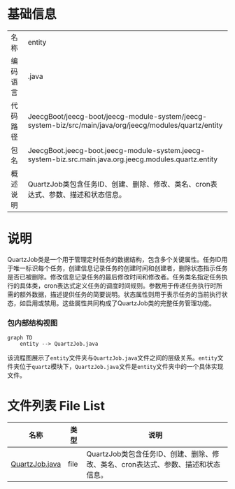 # 基础信息

|      |      |
|------|------|
| 名称 | entity |
| 编码语言 | .java |
| 代码路径 | JeecgBoot/jeecg-boot/jeecg-module-system/jeecg-system-biz/src/main/java/org/jeecg/modules/quartz/entity |
| 包名 | JeecgBoot.jeecg-boot.jeecg-module-system.jeecg-system-biz.src.main.java.org.jeecg.modules.quartz.entity |
| 概述说明 | QuartzJob类包含任务ID、创建、删除、修改、类名、cron表达式、参数、描述和状态信息。 |

# 说明

QuartzJob类是一个用于管理定时任务的数据结构，包含多个关键属性。任务ID用于唯一标识每个任务，创建信息记录任务的创建时间和创建者，删除状态指示任务是否已被删除。修改信息记录任务的最后修改时间和修改者。任务类名指定任务执行的具体类，cron表达式定义任务的调度时间规则。参数用于传递任务执行时所需的额外数据，描述提供任务的简要说明。状态属性则用于表示任务的当前执行状态，如启用或禁用。这些属性共同构成了QuartzJob类的完整任务管理功能。


### 包内部结构视图

```mermaid
graph TD
    entity --> QuartzJob.java
```

该流程图展示了`entity`文件夹与`QuartzJob.java`文件之间的层级关系。`entity`文件夹位于`quartz`模块下，`QuartzJob.java`文件是`entity`文件夹中的一个具体实现文件。

# 文件列表 File List

| 名称   | 类型  | 说明 |
|-------|------|-------------|
| [QuartzJob.java](QuartzJob.md) | file | QuartzJob类包含任务ID、创建、删除、修改、类名、cron表达式、参数、描述和状态信息。 |


